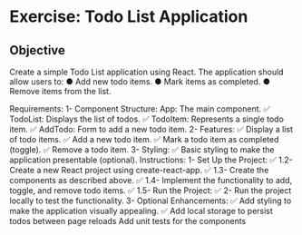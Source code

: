 # Exercise: Todo List Application
## Objective

Create a simple Todo List application using React. The application should allow users to:
● Add new todo items.
● Mark items as completed.
● Remove items from the list.

Requirements:
1- Component Structure:
App: The main component.
✅ TodoList: Displays the list of todos.
✅ TodoItem: Represents a single todo item.
✅ AddTodo: Form to add a new todo item.
2- Features:
✅ Display a list of todo items.
✅ Add a new todo item.
✅ Mark a todo item as completed (toggle).
✅ Remove a todo item.
3- Styling:
✅ Basic styling to make the application presentable (optional).
Instructions:
1- Set Up the Project:
✅ 1.2- Create a new React project using create-react-app.
✅ 1.3- Create the components as described above.
✅ 1.4- Implement the functionality to add, toggle, and remove todo items.
✅ 1.5- Run the Project:
✅ 2- Run the project locally to test the functionality.
3- Optional Enhancements:
✅ Add styling to make the application visually appealing.
✅ Add local storage to persist todos between page reloads
Add unit tests for the components
